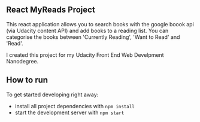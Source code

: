 ## React MyReads Project ##

This react application allows you to search books with the google boook api (via Udacity content API) and add books to a reading list. You can categorise the books between 'Currently Reading', 'Want to Read' and 'Read'.

I created this project for my Udacity Front End Web Develpment Nanodegree.

## How to run

To get started developing right away:

* install all project dependencies with `npm install`
* start the development server with `npm start`